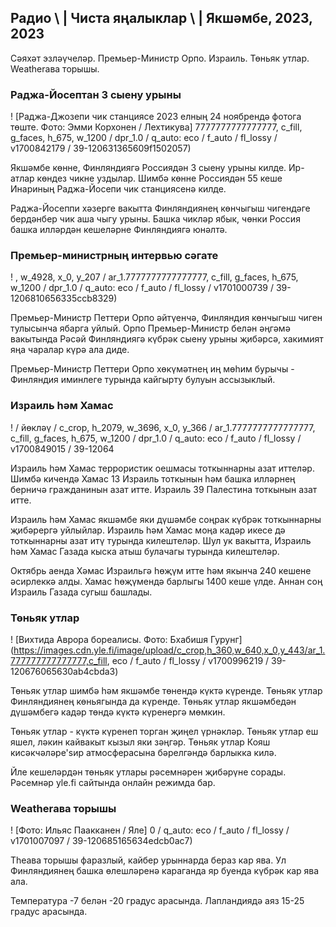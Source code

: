Радио \ | Чиста яңалыклар \ | Якшәмбе, 2023, 2023
---------------------------------------------

Сәяхәт эзләүчеләр. Премьер-Министр Орпо. Израиль. Төньяк утлар. Weatherава торышы.

### Раджа-Йосептан 3 сыену урыны

! [Раджа-Джозепи чик станциясе 2023 елның 24 ноябрендә фотога төште. Фото: Эмми Корхонен / Лехтикува] 7777777777777777, c_fill, g_faces, h_675, w_1200 / dpr_1.0 / q_auto: eco / f_auto / fl_lossy / v1700842179 / 39-120631365609f1502057)

Якшәмбе көнне, Финляндиягә Россиядән 3 сыену урыны килде. Ир-атлар көндез чикне уздылар. Шимбә көнне Россиядән 55 кеше Инариның Раджа-Йосепи чик станциясенә килде.

Раджа-Йосеппи хәзерге вакытта Финляндиянең көнчыгыш чигендәге бердәнбер чик аша чыгу урыны. Башка чикләр ябык, чөнки Россия башка илләрдән кешеләрне Финляндиягә юнәлтә.

### Премьер-министрның интервью сәгате

! , w_4928, x_0, y_207 / ar_1.7777777777777777, c_fill, g_faces, h_675, w_1200 / dpr_1.0 / q_auto: eco / f_auto / fl_lossy / v1701000739 / 39-1206810656335ccb8329)

Премьер-Министр Петтери Орпо әйтүенчә, Финляндия көнчыгыш чиген тулысынча ябарга уйлый. Орпо Премьер-Министр белән әңгәмә вакытында Рәсәй Финляндиягә күбрәк сыену урыны җибәрсә, хакимият яңа чаралар күрә ала диде.

Премьер-Министр Петтери Орпо хөкүмәтнең иң мөһим бурычы - Финляндия иминлеге турында кайгырту булуын ассызыклый.

### Израиль һәм Хамас

! / йөкләү / c_crop, h_2079, w_3696, x_0, y_366 / ar_1.7777777777777777, c_fill, g_faces, h_675, w_1200 / dpr_1.0 / q_auto: eco / f_auto / fl_lossy / v1700849015 / 39-12064

Израиль һәм Хамас террористик оешмасы тоткыннарны азат иттеләр. Шимбә кичендә Хамас 13 Израиль тоткынын һәм башка илләрнең берничә гражданинын азат итте. Израиль 39 Палестина тоткынын азат итте.

Израиль һәм Хамас якшәмбе яки дүшәмбе соңрак күбрәк тоткыннарны җибәрергә уйлыйлар. Израиль һәм Хамас моңа кадәр икесе дә тоткыннарны азат итү турында килештеләр. Шул ук вакытта, Израиль һәм Хамас Газада кыска атыш булачагы турында килештеләр.

Октябрь аенда Хәмас Израильгә һөҗүм итте һәм якынча 240 кешене әсирлеккә алды. Хамас һөҗүмендә барлыгы 1400 кеше үлде. Аннан соң Израиль Газада сугыш башлады.

### Төньяк утлар

! [Вихтида Аврора бореалисы. Фото: Бхабишя Гурунг] (https://images.cdn.yle.fi/image/upload/c_crop,h_360,w_640,x_0,y_443/ar_1.777777777777777,c_fill, eco / f_auto / fl_lossy / v1700996219 / 39-120676065630ab4cbda3)

Төньяк утлар шимбә һәм якшәмбе төнендә күктә күренде. Төньяк утлар Финляндиянең көньягында да күренде. Төньяк утлар якшәмбедән дүшәмбегә кадәр төндә күктә күренергә мөмкин.

Төньяк утлар - күктә күренеп торган җиңел үрнәкләр. Төньяк утлар еш яшел, ләкин кайвакыт кызыл яки зәңгәр. Төньяк утлар Кояш кисәкчәләре'sир атмосферасына бәрелгәндә барлыкка килә.

Йле кешеләрдән төньяк утлары рәсемнәрен җибәрүне сорады. Рәсемнәр yle.fi сайтында онлайн режимда бар.

### Weatherава торышы

! [Фото: Ильяс Паакканен / Яле] 0 / q_auto: eco / f_auto / fl_lossy / v1701007097 / 39-120685165634edcb0ac7)

Theава торышы фаразлый, кайбер урыннарда бераз кар ява. Ул Финляндиянең башка өлешләренә караганда яр буенда күбрәк кар ява ала.

Температура -7 белән -20 градус арасында. Лапландиядә аяз 15-25 градус арасында.